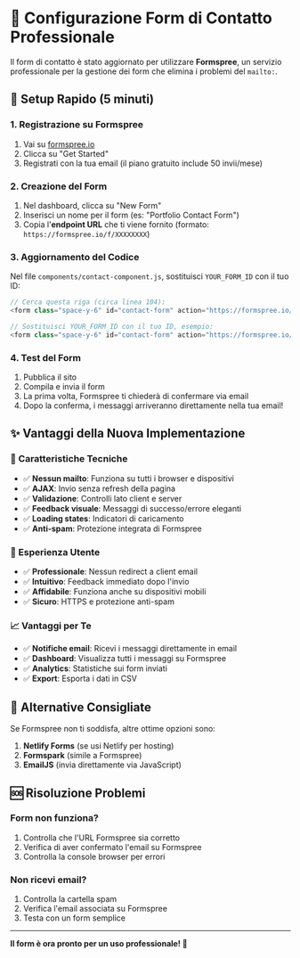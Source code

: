# 📧 Configurazione Form di Contatto Professionale

Il form di contatto è stato aggiornato per utilizzare **Formspree**, un servizio professionale per la gestione dei form che elimina i problemi del `mailto:`.

## 🚀 Setup Rapido (5 minuti)

### 1. Registrazione su Formspree
1. Vai su [formspree.io](https://formspree.io)
2. Clicca su "Get Started" 
3. Registrati con la tua email (il piano gratuito include 50 invii/mese)

### 2. Creazione del Form
1. Nel dashboard, clicca su "New Form"
2. Inserisci un nome per il form (es: "Portfolio Contact Form")
3. Copia l'**endpoint URL** che ti viene fornito (formato: `https://formspree.io/f/XXXXXXXX`)

### 3. Aggiornamento del Codice
Nel file `components/contact-component.js`, sostituisci `YOUR_FORM_ID` con il tuo ID:

```javascript
// Cerca questa riga (circa linea 104):
<form class="space-y-6" id="contact-form" action="https://formspree.io/f/YOUR_FORM_ID" method="POST">

// Sostituisci YOUR_FORM_ID con il tuo ID, esempio:
<form class="space-y-6" id="contact-form" action="https://formspree.io/f/xqakdpzv" method="POST">
```

### 4. Test del Form
1. Pubblica il sito
2. Compila e invia il form
3. La prima volta, Formspree ti chiederà di confermare via email
4. Dopo la conferma, i messaggi arriveranno direttamente nella tua email!

## ✨ Vantaggi della Nuova Implementazione

### 🔧 Caratteristiche Tecniche
- ✅ **Nessun mailto**: Funziona su tutti i browser e dispositivi
- ✅ **AJAX**: Invio senza refresh della pagina
- ✅ **Validazione**: Controlli lato client e server
- ✅ **Feedback visuale**: Messaggi di successo/errore eleganti
- ✅ **Loading states**: Indicatori di caricamento
- ✅ **Anti-spam**: Protezione integrata di Formspree

### 🎯 Esperienza Utente
- ✅ **Professionale**: Nessun redirect a client email
- ✅ **Intuitivo**: Feedback immediato dopo l'invio
- ✅ **Affidabile**: Funziona anche su dispositivi mobili
- ✅ **Sicuro**: HTTPS e protezione anti-spam

### 📈 Vantaggi per Te
- ✅ **Notifiche email**: Ricevi i messaggi direttamente in email
- ✅ **Dashboard**: Visualizza tutti i messaggi su Formspree
- ✅ **Analytics**: Statistiche sui form inviati
- ✅ **Export**: Esporta i dati in CSV

## 🔄 Alternative Consigliate

Se Formspree non ti soddisfa, altre ottime opzioni sono:

1. **Netlify Forms** (se usi Netlify per hosting)
2. **Formspark** (simile a Formspree)
3. **EmailJS** (invia direttamente via JavaScript)

## 🆘 Risoluzione Problemi

### Form non funziona?
1. Controlla che l'URL Formspree sia corretto
2. Verifica di aver confermato l'email su Formspree
3. Controlla la console browser per errori

### Non ricevi email?
1. Controlla la cartella spam
2. Verifica l'email associata su Formspree
3. Testa con un form semplice

---

**Il form è ora pronto per un uso professionale! 🎉**
